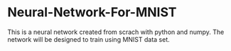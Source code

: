 # Neural-Network-For-MNIST

This is a neural network created from scrach with python and numpy. The network will be designed to train using MNIST data set.
